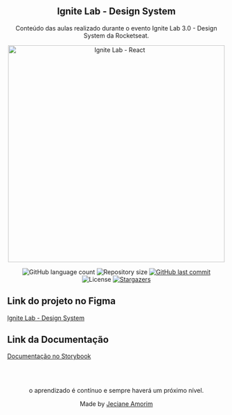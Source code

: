 <div align="center">
	<h2>Ignite Lab - Design System </h2>
	<p>Conteúdo das aulas realizado durante o evento Ignite Lab 3.0 - Design System da Rocketseat.</p>
  <img width="500" src="https://app.rocketseat.com.br/_next/image?url=https%3A%2F%2Fmedia.graphassets.com%2FNsbDYYBaR5SJt1Nk1cis&w=1920&q=100" alt="Ignite Lab - React"/>
</div>

<p align="center">
  <img alt="GitHub language count" src="https://img.shields.io/github/languages/count/JecianeSilva/ignite-lab?color=%2304D361">

  <img alt="Repository size" src="https://img.shields.io/github/repo-size/JecianeSilva/ignite-lab">

  <a href="https://github.com/JecianeSilva/ignite-lab/commits/master">
    <img alt="GitHub last commit" src="https://img.shields.io/github/last-commit/JecianeSilva/ignite-lab">
  </a>

  <img alt="License" src="https://img.shields.io/badge/license-MIT-brightgreen">
   <a href="https://github.com/JecianeSilva/ignite-lab/stargazers">
    <img alt="Stargazers" src="https://img.shields.io/github/stars/JecianeSilva/ignite-lab?style=social">
  </a>
</p>

## Link do projeto no Figma
<a href="https://www.figma.com/community/file/1164314262001025063" alt="Figma community project">Ignite Lab - Design System</a>

## Link da Documentação
<a href="https://jecianesilva.github.io/ignite-lab/?path=/story/components-button--default" alt="storybook">Documentação no Storybook</a>

<br></br>
<div align="center">
<p>o aprendizado é contínuo e sempre haverá um próximo nível.</p>
<p>Made by <a href="https://jecianesilva.github.io/">Jeciane Amorim</a></p>
</div>
